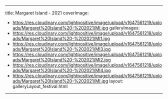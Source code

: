 
---
title: Margaret Island - 2021
coverImage:
  - https://res.cloudinary.com/lightpositive/image/upload/v1647561219/uploads/Margaret%20Island%20-%202021/MI.jpg
galleryImages:
   - https://res.cloudinary.com/lightpositive/image/upload/v1647561218/uploads/Margaret%20Island%20-%202021/MI1.jpg
   - https://res.cloudinary.com/lightpositive/image/upload/v1647561218/uploads/Margaret%20Island%20-%202021/MI3.jpg
   - https://res.cloudinary.com/lightpositive/image/upload/v1647561218/uploads/Margaret%20Island%20-%202021/MI2.jpg
   - https://res.cloudinary.com/lightpositive/image/upload/v1647561218/uploads/Margaret%20Island%20-%202021/MI4.jpg
   - https://res.cloudinary.com/lightpositive/image/upload/v1647561219/uploads/Margaret%20Island%20-%202021/MI.jpg
layout: galleryLayout_festival.html
---
